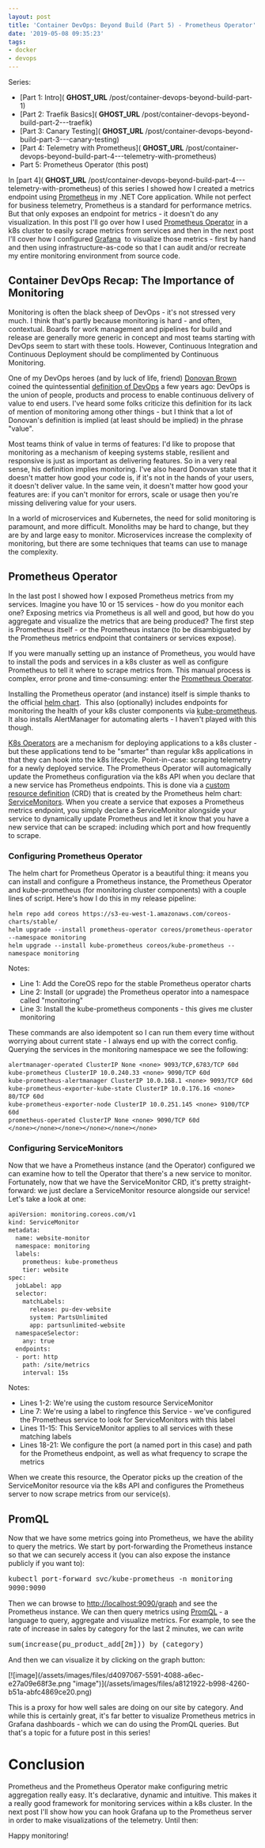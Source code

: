 ```yaml
---
layout: post
title: 'Container DevOps: Beyond Build (Part 5) - Prometheus Operator'
date: '2019-05-08 09:35:23'
tags:
- docker
- devops
---
```


Series:

- [Part 1: Intro]( __GHOST_URL__ /post/container-devops-beyond-build-part-1)
- [Part 2: Traefik Basics]( __GHOST_URL__ /post/container-devops-beyond-build-part-2---traefik)
- [Part 3: Canary Testing]( __GHOST_URL__ /post/container-devops-beyond-build-part-3---canary-testing)
- [Part 4: Telemetry with Prometheus]( __GHOST_URL__ /post/container-devops-beyond-build-part-4---telemetry-with-prometheus)
- Part 5: Prometheus Operator (this post)

In [part 4]( __GHOST_URL__ /post/container-devops-beyond-build-part-4---telemetry-with-prometheus) of this series I showed how I created a metrics endpoint using [Prometheus](https://prometheus.io/) in my .NET Core application. While not perfect for business telemetry, Prometheus is a standard for performance metrics. But that only exposes an endpoint for metrics - it doesn't do any visualization. In this post I'll go over how I used [Prometheus Operator](https://github.com/coreos/prometheus-operator) in a k8s cluster to easily scrape metrics from services and then in the next post I'll cover how I configured [Grafana](https://grafana.com/) &nbsp;to visualize those metrics - first by hand and then using infrastructure-as-code so that I can audit and/or recreate my entire monitoring environment from source code.

## Container DevOps Recap: The Importance of Monitoring

Monitoring is often the black sheep of DevOps - it's not stressed very much. I think that's partly because monitoring is hard - and often, contextual. Boards for work management and pipelines for build and release are generally more generic in concept and most teams starting with DevOps seem to start with these tools. However, Continuous Integration and Continuous Deployment should be complimented by Continuous Monitoring.

One of my DevOps heroes (and by luck of life, friend) [Donovan Brown](https://twitter.com/donovanbrown) coined the quintessential [definition of DevOps](http://donovanbrown.com/post/what-is-devops) a few years ago: DevOps is the union of people, products and process to enable continuous delivery of value to end users. I've heard some folks criticize this definition for its lack of mention of monitoring among other things - but I think that a lot of Donovan's definition is implied (at least should be implied) in the phrase "value".

Most teams think of value in terms of features: I'd like to propose that monitoring as a mechanism of keeping systems stable, resilient and responsive is just as important as delivering features. So in a very real sense, his definition implies monitoring. I've also heard Donovan state that it doesn't matter how good your code is, if it's not in the hands of your users, it doesn't deliver value. In the same vein, it doesn't matter how good your features are: if you can't monitor for errors, scale or usage then you're missing delivering value for your users.

In a world of microservices and Kubernetes, the need for solid monitoring is paramount, and more difficult. Monoliths may be hard to change, but they are by and large easy to monitor. Microservices increase the complexity of monitoring, but there are some techniques that teams can use to manage the complexity.

## Prometheus Operator

In the last post I showed how I exposed Prometheus metrics from my services. Imagine you have 10 or 15 services - how do you monitor each one? Exposing metrics via Prometheus is all well and good, but how do you aggregate and visualize the metrics that are being produced? The first step is Prometheus itself - or the Prometheus instance (to be disambiguated by the Prometheus metrics endpoint that containers or services expose).

If you were manually setting up an instance of Prometheus, you would have to install the pods and services in a k8s cluster as well as configure Prometheus to tell it where to scrape metrics from. This manual process is complex, error prone and time-consuming: enter the [Prometheus Operator](https://github.com/coreos/prometheus-operator).

Installing the Prometheus operator (and instance) itself is simple thanks to the official [helm chart](https://github.com/helm/charts/tree/master/stable/prometheus). &nbsp;This also (optionally) includes endpoints for monitoring the health of your k8s cluster components via [kube-prometheus](https://github.com/coreos/kube-prometheus). It also installs AlertManager for automating alerts - I haven't played with this though.

[K8s Operators](https://coreos.com/operators/) are a mechanism for deploying applications to a k8s cluster - but these applications tend to be "smarter" than regular k8s applications in that they can hook into the k8s lifecycle. Point-in-case: scraping telemetry for a newly deployed service. The Prometheus Operator will automagically update the Prometheus configuration via the k8s API when you declare that a new service has Prometheus endpoints. This is done via a [custom resource definition](https://kubernetes.io/docs/concepts/extend-kubernetes/api-extension/custom-resources/) (CRD) that is created by the Prometheus helm chart: [ServiceMonitors](https://coreos.com/operators/prometheus/docs/latest/user-guides/getting-started.html#include-servicemonitors). When you create a service that exposes a Prometheus metrics endpoint, you simply declare a ServiceMonitor alongside your service to dynamically update Prometheus and let it know that you have a new service that can be scraped: including which port and how frequently to scrape.

### Configuring Prometheus Operator

The helm chart for Prometheus Operator is a beautiful thing: it means you can install and configure a Prometheus instance, the Prometheus Operator and kube-prometheus (for monitoring cluster components) with a couple lines of script. Here's how I do this in my release pipeline:

    helm repo add coreos https://s3-eu-west-1.amazonaws.com/coreos-charts/stable/
    helm upgrade --install prometheus-operator coreos/prometheus-operator --namespace monitoring
    helm upgrade --install kube-prometheus coreos/kube-prometheus --namespace monitoring

Notes:

- Line 1: Add the CoreOS repo for the stable Prometheus operator charts
- Line 2: Install (or upgrade) the Prometheus operator into a namespace called "monitoring"
- Line 3: Install the kube-prometheus components - this gives me cluster monitoring

These commands are also idempotent so I can run them every time without worrying about current state - I always end up with the correct config. Querying the services in the monitoring namespace we see the following:

    alertmanager-operated ClusterIP None <none> 9093/TCP,6783/TCP 60d
    kube-prometheus ClusterIP 10.0.240.33 <none> 9090/TCP 60d
    kube-prometheus-alertmanager ClusterIP 10.0.168.1 <none> 9093/TCP 60d
    kube-prometheus-exporter-kube-state ClusterIP 10.0.176.16 <none> 80/TCP 60d
    kube-prometheus-exporter-node ClusterIP 10.0.251.145 <none> 9100/TCP 60d
    prometheus-operated ClusterIP None <none> 9090/TCP 60d
    </none></none></none></none></none></none>

### Configuring ServiceMonitors

Now that we have a Prometheus instance (and the Operator) configured we can examine how to tell the Operator that there's a new service to monitor. Fortunately, now that we have the ServiceMonitor CRD, it's pretty straight-forward: we just declare a ServiceMonitor resource alongside our service! Let's take a look at one:

    apiVersion: monitoring.coreos.com/v1
    kind: ServiceMonitor
    metadata:
      name: website-monitor
      namespace: monitoring
      labels:
        prometheus: kube-prometheus
        tier: website
    spec:
      jobLabel: app
      selector:
        matchLabels:
          release: pu-dev-website
          system: PartsUnlimited
          app: partsunlimited-website
      namespaceSelector:
        any: true
      endpoints:
      - port: http
        path: /site/metrics
        interval: 15s

Notes:

- Lines 1-2: We're using the custom resource ServiceMonitor
- Line 7: We're using a label to ringfence this Service - we've configured the Prometheus service to look for ServiceMonitors with this label
- Lines 11-15: This ServiceMonitor applies to all services with these matching labels
- Lines 18-21: We configure the port (a named port in this case) and path for the Prometheus endpoint, as well as what frequency to scrape the metrics

When we create this resource, the Operator picks up the creation of the ServiceMonitor resource via the k8s API and configures the Prometheus server to now scrape metrics from our service(s).

## PromQL

Now that we have some metrics going into Prometheus, we have the ability to query the metrics. We start by port-forwarding the Prometheus instance so that we can securely access it (you can also expose the instance publicly if you want to):

<!--kg-card-begin: html--><font face="Courier New">kubectl port-forward svc/kube-prometheus -n monitoring 9090:9090</font><!--kg-card-end: html-->

Then we can browse to [http://localhost:9090/graph](http://localhost:9090/graph) and see the Prometheus instance. We can then query metrics using [PromQL](https://prometheus.io/docs/prometheus/latest/querying/basics/) - a language to query, aggregate and visualize metrics. For example, to see the rate of increase in sales by category for the last 2 minutes, we can write

<!--kg-card-begin: html--><font face="Courier New">sum(increase(pu_product_add[2m])) by (category)</font><!--kg-card-end: html-->

And then we can visualize it by clicking on the graph button:

<!--kg-card-begin: html-->[![image](/assets/images/files/d4097067-5591-4088-a6ec-e27a09e68f3e.png "image")](/assets/images/files/a8121922-b998-4260-b51a-abfc4869ce20.png)<!--kg-card-end: html-->

This is a proxy for how well sales are doing on our site by category. And while this is certainly great, it's far better to visualize Prometheus metrics in Grafana dashboards - which we can do using the PromQL queries. But that's a topic for a future post in this series!

# Conclusion

Prometheus and the Prometheus Operator make configuring metric aggregation really easy. It's declarative, dynamic and intuitive. This makes it a really good framework for monitoring services within a k8s cluster. In the next post I'll show how you can hook Grafana up to the Prometheus server in order to make visualizations of the telemetry. Until then:

Happy monitoring!

